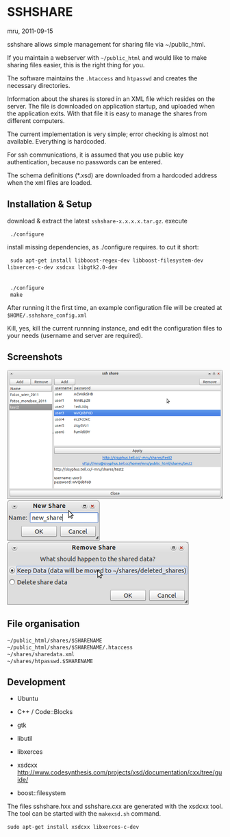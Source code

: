 SSHSHARE
========

mru, 2011-09-15


sshshare allows simple management for sharing file via ~/public_html.

If you maintain a webserver with `~/public_html` and would like to make sharing files easier, this is the right thing for you.

The software maintains the `.htaccess` and `htpasswd` and creates the necessary directories.

Information about the shares is stored in an XML file which resides on the server.
The file is downloaded on application startup, and uploaded when the application exits.
With that file it is easy to manage the shares from different computers.

The current implementation is very simple; error checking is almost not available. Everything is hardcoded.


For ssh communications, it is assumed that you use public key authentication, because no passwords can be entered.

The schema definitions (*.xsd) are downloaded from a hardcoded address when the xml files are loaded.


Installation & Setup
--------------------

download & extract the latest `sshshare-x.x.x.x.tar.gz`.
execute 


     ./configure

install missing dependencies, as ./configure requires.
to cut it short:
   
     sudo apt-get install libboost-regex-dev libboost-filesystem-dev libxerces-c-dev xsdcxx libgtk2.0-dev


     ./configure
     make

After running it the first time, an example configuration file will be 
created at `$HOME/.sshshare_config.xml`

Kill, yes, kill the current runnning instance, and edit the configuration
files to your needs (username and server are required).


Screenshots
-----------

![screenshot](https://github.com/mru00/sshshare/raw/master/doc/screenshot1.png)
![screenshot](https://github.com/mru00/sshshare/raw/master/doc/screenshot2.png)
![screenshot](https://github.com/mru00/sshshare/raw/master/doc/screenshot3.png)


File organisation
-----------------

    ~/public_html/shares/$SHARENAME
    ~/public_html/shares/$SHARENAME/.htaccess
    ~/shares/sharedata.xml
    ~/shares/htpasswd.$SHARENAME


Development
-----------

 * Ubuntu
 * C++ / Code::Blocks

 * gtk
 * libutil

 * libxerces

 * xsdcxx http://www.codesynthesis.com/projects/xsd/documentation/cxx/tree/guide/

 * boost::filesystem


The files sshshare.hxx and sshshare.cxx are generated with the xsdcxx tool. The tool can be started with the
`makexsd.sh` command.

    sudo apt-get install xsdcxx libxerces-c-dev


